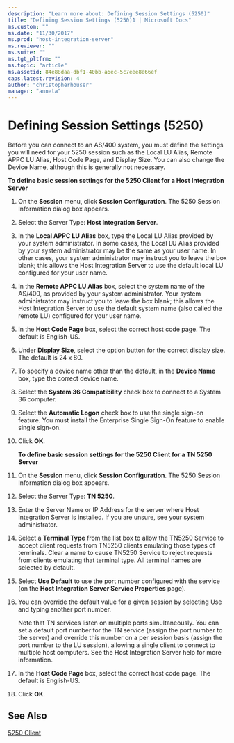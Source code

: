 ```yaml
---
description: "Learn more about: Defining Session Settings (5250)"
title: "Defining Session Settings (5250)1 | Microsoft Docs"
ms.custom: ""
ms.date: "11/30/2017"
ms.prod: "host-integration-server"
ms.reviewer: ""
ms.suite: ""
ms.tgt_pltfrm: ""
ms.topic: "article"
ms.assetid: 84e88daa-dbf1-40bb-a6ec-5c7eee8e66ef
caps.latest.revision: 4
author: "christopherhouser"
manager: "anneta"
---
```

# Defining Session Settings (5250)
Before you can connect to an AS/400 system, you must define the settings you will need for your 5250 session such as the Local LU Alias, Remote APPC LU Alias, Host Code Page, and Display Size. You can also change the Device Name, although this is generally not necessary.  
  
 **To define basic session settings for the 5250 Client for a Host Integration Server**  
  
1. On the **Session** menu, click **Session Configuration**. The 5250 Session Information dialog box appears.  
  
2. Select the Server Type:  **Host Integration Server**.  
  
3. In the **Local APPC LU Alias** box, type the Local LU Alias provided by your system administrator. In some cases, the Local LU Alias provided by your system administrator may be the same as your user name. In other cases, your system administrator may instruct you to leave the box blank; this allows the Host Integration Server to use the default local LU configured for your user name.  
  
4. In the **Remote APPC LU Alias** box, select the system name of the AS/400, as provided by your system administrator. Your system administrator may instruct you to leave the box blank; this allows the Host Integration Server to use the default system name (also called the remote LU) configured for your user name.  
  
5. In the **Host Code Page** box, select the correct host code page. The default is English-US.  
  
6. Under **Display Size**, select the option button for the correct display size. The default is 24 x 80.  
  
7. To specify a device name other than the default, in the **Device Name** box, type the correct device name.  
  
8. Select the **System 36 Compatibility** check box to connect to a System 36 computer.  
  
9. Select the **Automatic Logon** check box to use the single sign-on feature. You must install the Enterprise Single Sign-On feature to enable single sign-on.  
  
10. Click **OK**.  
  
    **To define basic session settings for the 5250 Client for a TN 5250 Server**  
  
11. On the **Session** menu, click **Session Configuration**. The 5250 Session Information dialog box appears.  
  
12. Select the Server Type:  **TN 5250**.  
  
13. Enter the Server Name or IP Address for the server where Host Integration Server is installed. If you are unsure, see your system administrator.  
  
14. Select a **Terminal Type** from the list box to allow the TN5250 Service to accept client requests from TN5250 clients emulating those types of terminals. Clear a name to cause TN5250 Service to reject requests from clients emulating that terminal type. All terminal names are selected by default.  
  
15. Select **Use Default** to use the port number configured with the service (on the **Host Integration Server Service Properties** page).  
  
16. You can override the default value for a given session by selecting Use and typing another port number.  
  
     Note that TN services listen on multiple ports simultaneously. You can set a default port number for the TN service (assign the port number to the server) and override this number on a per session basis (assign the port number to the LU session), allowing a single client to connect to multiple host computers. See the Host Integration Server help for more information.  
  
17. In the **Host Code Page** box, select the correct host code page. The default is English-US.  
  
18. Click **OK**.  
  
## See Also  
 [5250 Client](../core/5250-client1.md)
